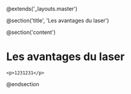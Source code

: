 @extends('_layouts.master')

@section('title', 'Les avantages du laser')

@section('content')
<h1>Les avantages du laser</h1>

    <p>1231231</p>
@endsection
